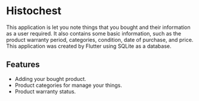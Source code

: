 # Histochest

This application is let you note things that you bought and their information as a user required. It also contains some basic information, such as the product warranty period, categories, condition, date of purchase, and price. This application was created by Flutter using SQLite as a database.

## Features

- Adding your bought product.
- Product categories for manage your things.
- Product warranty status.
